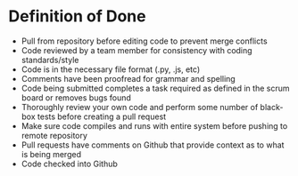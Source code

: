 # **Definition of Done**

- Pull from repository before editing code to prevent merge conflicts
- Code reviewed by a team member for consistency with coding standards/style
- Code is in the necessary file format (.py, .js, etc)
- Comments have been proofread for grammar and spelling
- Code being submitted completes a task required as defined in the scrum board or removes bugs found
- Thoroughly review your own code and perform some number of black-box tests before creating a pull request
- Make sure code compiles and runs with entire system before pushing to remote repository
- Pull requests have comments on Github that provide context as to what is being merged
- Code checked into Github

